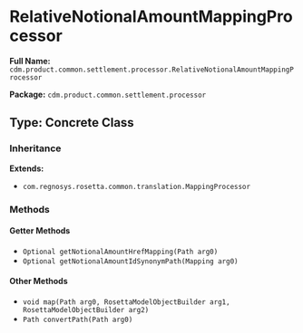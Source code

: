 # RelativeNotionalAmountMappingProcessor

**Full Name:** `cdm.product.common.settlement.processor.RelativeNotionalAmountMappingProcessor`

**Package:** `cdm.product.common.settlement.processor`

## Type: Concrete Class

### Inheritance

**Extends:**
- `com.regnosys.rosetta.common.translation.MappingProcessor`

### Methods

#### Getter Methods

- `Optional getNotionalAmountHrefMapping(Path arg0)`
- `Optional getNotionalAmountIdSynonymPath(Mapping arg0)`

#### Other Methods

- `void map(Path arg0, RosettaModelObjectBuilder arg1, RosettaModelObjectBuilder arg2)`
- `Path convertPath(Path arg0)`

